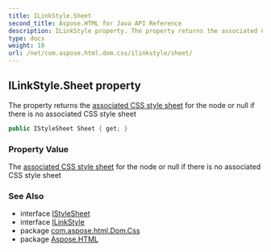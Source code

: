 ```yaml
---
title: ILinkStyle.Sheet
second_title: Aspose.HTML for Java API Reference
description: ILinkStyle property. The property returns the associated CSS style sheet for the node or null if there is no associated CSS style sheet
type: docs
weight: 10
url: /net/com.aspose.html.dom.css/ilinkstyle/sheet/
---
```

## ILinkStyle.Sheet property

The property returns the [associated CSS style sheet](https://www.w3.org/TR/cssom-1/#associated-css-style-sheet) for the node or null if there is no associated CSS style sheet

```java
public IStyleSheet Sheet { get; }
```

### Property Value

The [associated CSS style sheet](https://www.w3.org/TR/cssom-1/#associated-css-style-sheet) for the node or null if there is no associated CSS style sheet

### See Also

* interface [IStyleSheet](../../istylesheet/)
* interface [ILinkStyle](../)
* package [com.aspose.html.Dom.Css](../../ilinkstyle/)
* package [Aspose.HTML](../../../)
